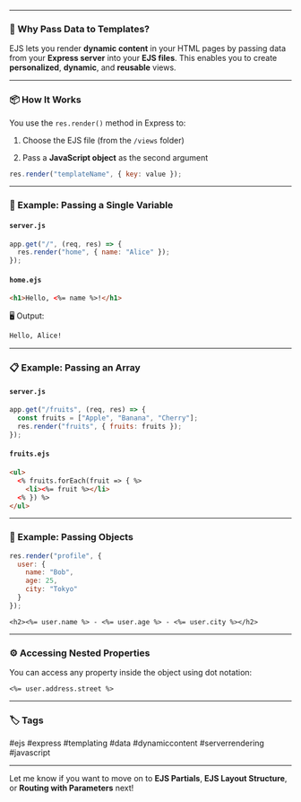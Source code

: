 
---

### 🧠 Why Pass Data to Templates?

EJS lets you render **dynamic content** in your HTML pages by passing data from your **Express server** into your **EJS files**. This enables you to create **personalized**, **dynamic**, and **reusable** views.

---

### 📦 How It Works

You use the `res.render()` method in Express to:

1. Choose the EJS file (from the `/views` folder)
    
2. Pass a **JavaScript object** as the second argument
    

```js
res.render("templateName", { key: value });
```

---

### 🧪 Example: Passing a Single Variable

#### `server.js`

```js
app.get("/", (req, res) => {
  res.render("home", { name: "Alice" });
});
```

#### `home.ejs`

```html
<h1>Hello, <%= name %>!</h1>
```

🖥️ Output:

```html
Hello, Alice!
```

---

### 📋 Example: Passing an Array

#### `server.js`

```js
app.get("/fruits", (req, res) => {
  const fruits = ["Apple", "Banana", "Cherry"];
  res.render("fruits", { fruits: fruits });
});
```

#### `fruits.ejs`

```html
<ul>
  <% fruits.forEach(fruit => { %>
    <li><%= fruit %></li>
  <% }) %>
</ul>
```

---

### 🔀 Example: Passing Objects

```js
res.render("profile", {
  user: {
    name: "Bob",
    age: 25,
    city: "Tokyo"
  }
});
```

```ejs
<h2><%= user.name %> - <%= user.age %> - <%= user.city %></h2>
```

---

### ⚙️ Accessing Nested Properties

You can access any property inside the object using dot notation:

```ejs
<%= user.address.street %>
```

---

### 🏷️ Tags

#ejs #express #templating #data #dynamiccontent #serverrendering #javascript

---

Let me know if you want to move on to **EJS Partials**, **EJS Layout Structure**, or **Routing with Parameters** next!